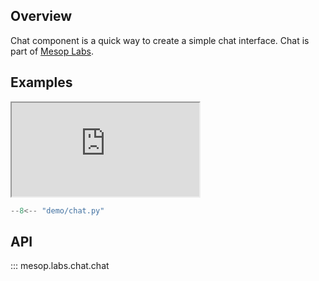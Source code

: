 ## Overview

Chat component is a quick way to create a simple chat interface. Chat is part of [Mesop Labs](../guides/labs.md).

## Examples

<iframe class="component-demo" src="https://mesop-y677hytkra-uc.a.run.app/chat"></iframe>

```python
--8<-- "demo/chat.py"
```

## API

::: mesop.labs.chat.chat
